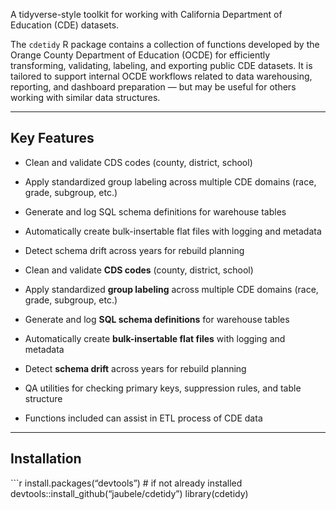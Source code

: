 A tidyverse-style toolkit for working with California Department of
Education (CDE) datasets.

The `cdetidy` R package contains a collection of functions developed by
the Orange County Department of Education (OCDE) for efficiently
transforming, validating, labeling, and exporting public CDE datasets.
It is tailored to support internal OCDE workflows related to data
warehousing, reporting, and dashboard preparation — but may be useful
for others working with similar data structures.

------------------------------------------------------------------------

## Key Features

-   Clean and validate CDS codes (county, district, school)

-   Apply standardized group labeling across multiple CDE domains (race,
    grade, subgroup, etc.)

-   Generate and log SQL schema definitions for warehouse tables

-   Automatically create bulk-insertable flat files with logging and
    metadata

-   Detect schema drift across years for rebuild planning

-   Clean and validate **CDS codes** (county, district, school)

-   Apply standardized **group labeling** across multiple CDE domains
    (race, grade, subgroup, etc.)

-   Generate and log **SQL schema definitions** for warehouse tables

-   Automatically create **bulk-insertable flat files** with logging and
    metadata

-   Detect **schema drift** across years for rebuild planning

-   QA utilities for checking primary keys, suppression rules, and table
    structure

-   Functions included can assist in ETL process of CDE data

------------------------------------------------------------------------

## Installation

\`\`\`r install.packages(“devtools”) \# if not already installed
devtools::install\_github(“jaubele/cdetidy”) library(cdetidy)
